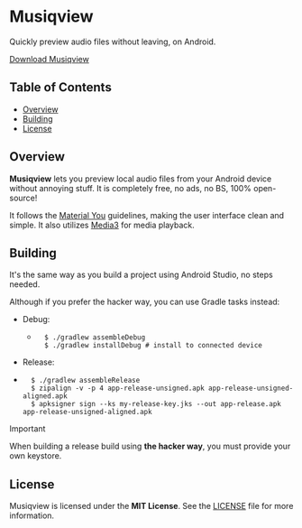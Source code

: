 # Musiqview
Quickly preview audio files without leaving, on Android.

[Download Musiqview](https://github.com/borfei/musicview/releases/latest)

## Table of Contents
- [Overview](#overview)
- [Building](#building)
- [License](#license)

## Overview
**Musiqview** lets you preview local audio files from your Android device without annoying stuff.
It is completely free, no ads, no BS, 100% open-source!

It follows the [Material You](https://m3.material.io/) guidelines, making the user interface clean
and simple. It also utilizes [Media3](https://developer.android.com/media/media3) for media playback.

## Building
It's the same way as you build a project using Android Studio, no steps needed.

Although if you prefer the hacker way, you can use Gradle tasks instead:
- Debug:
    - ```shell
        $ ./gradlew assembleDebug
        $ ./gradlew installDebug # install to connected device
        ```
- Release:
- ```shell
    $ ./gradlew assembleRelease
    $ zipalign -v -p 4 app-release-unsigned.apk app-release-unsigned-aligned.apk
    $ apksigner sign --ks my-release-key.jks --out app-release.apk app-release-unsigned-aligned.apk
    ```

> [!IMPORTANT]
> When building a release build using **the hacker way**, you must provide your own keystore.

## License
Musiqview is licensed under the **MIT License**.
See the [LICENSE](LICENSE) file for more information.
